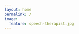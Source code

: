 ```yaml
---
layout: home
permalink: /
image:
  feature: speech-therapist.jpg
---
```


<div class="tiles">
</div><!-- /.tiles -->
